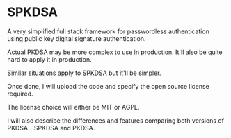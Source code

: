 # SPKDSA
A very simplified full stack framework for passwordless authentication using public key digital signature authentication.

Actual PKDSA may be more complex to use in production. It'll also be quite hard to apply it in production.

Similar situations apply to SPKDSA but it'll be simpler.

Once done, I will upload the code and specify the open source license required.

The license choice will either be MIT or AGPL. 

I will also describe the differences and features comparing both versions of PKDSA - SPKDSA and PKDSA. 
